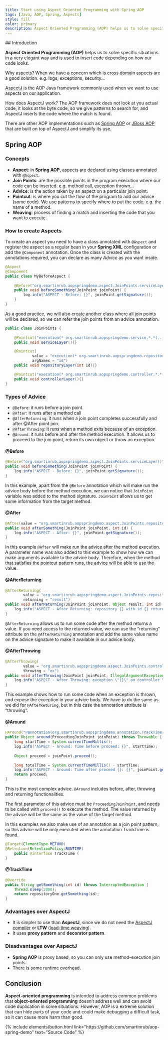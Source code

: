 ```yaml
---
title: Start using Aspect Oriented Programming with Spring AOP
tags: [Java, AOP, Spring, Aspects]
style: fill
color: primary
description: Aspect Oriented Programming (AOP) helps us to solve specific situations in a very elegant way and is used to insert code depending on how our code looks.
---
```


## Introduction

**Aspect Oriented Programming (AOP)** helps us to solve specific situations in a very elegant way and is used to insert code depending on how our code looks.

Why aspects? When we have a concern which is cross domain aspects are a good solution. e.g. logs, exceptions, security…

[AspectJ](https://www.eclipse.org/aspectj/) is the AOP Java framework commonly used when we want to use aspects on our application.

How does AspectJ work? The AOP framework does not look at you actual code, it looks at the byte code, so we give patterns to search for, and AspectJ inserts the code where the match is found.

There are other AOP implementations such as [Spring AOP](https://docs.spring.io/spring/docs/4.3.15.RELEASE/spring-framework-reference/html/aop.html) or [JBoss AOP](http://jbossaop.jboss.org/) that are built on top of AspectJ and simplify its use.

## Spring AOP

### Concepts

- **Aspect**: in **Spring AOP**, aspects are declared using classes annotated with `@Aspect`.
- **Join Points**: are the possible points in the program execution where our code can be inserted. e.g. method call, exception thrown…
- **Advice**: is the action taken by an aspect on a particular join point.
- **Pointcut**: is where you cut the flow of the program to add our advice (some code). We use patterns to specify where to put the code. e.g. the name of a method.
- **Weaving**: process of finding a match and inserting the code that you want to execute.

### How to create Aspects

To create an aspect you need to have a class annotated with `@Aspect` and register the aspect as a regular bean in your **Spring XML** configuration or add the `@Component` annotation. Once the class is created with the annotations required, you can declare as many *Advice* as you want inside.

```java
@Aspect
@Component
public class MyBeforeAspect {
    
    @Before("org.smartinrub.aopspringdemo.aspect.JoinPoints.serviceLayer()")
    public void beforeSomething(JoinPoint joinPoint) {
        log.info("ASPECT - Before: {}", joinPoint.getSignature());
    }
}
```

As a good practice, we will also create another class where all join points will be declared, so we can refer the join points from an advice annotation.

```java
public class JoinPoints { 
    
    @Pointcut("execution(* org.smartinrub.aopspringdemo.service.*.*(..))")
    public void serviceLayer(){}

    @Pointcut(
            value = "execution(* org.smartinrub.aopspringdemo.repository.*.*(..)) && args(id)",
            argNames = "id")
    public void repositoryLayer(int id){}

    @Pointcut("execution(* org.smartinrub.aopspringdemo.controller.*.*(..))")
    public void controllerLayer(){}
}
```

### Types of Advice

- `@Before`: it runs before a join point.
- `@After`: it runs after a method call
- `@AfterReturning`: it runs when a join point completes successfully and after @After point join.
- `@AfterThrowing`: it runs when a method exits because of an exception.
- `@Around`: it runs before and after the method execution. It allows us to proceed to the join point, return its own object or throw an exception.

#### @Before

```java
@Before("org.smartinrub.aopspringdemo.aspect.JoinPoints.serviceLayer()")
public void beforeSomething(JoinPoint joinPoint) {
    log.info("ASPECT - Before: {}", joinPoint.getSignature());
}
```

In this example, apart from the `@Before` annotation which will make run the advice body before the method execution, we can notice that `JoinPoint` variable was added to the method signature. `JoinPoint` allows us to get some information from the target method.

#### @After

```java
@After(value = "org.smartinrub.aopspringdemo.aspect.JoinPoints.repositoryLayer(id)")
public void afterSomething(JoinPoint joinPoint, int id) {
    log.info("ASPECT - After: {}", joinPoint.getSignature());
}
```

In this example `@After` will make run the advice after the method execution. A parameter name was also added to this example to show how we can make arguments available to the advice body. Therefore, when the method that satisfies the pointcut pattern runs, the advice will be able to use the value.

#### @AfterReturning

```java
@AfterReturning(
        value = "org.smartinrub.aopspringdemo.aspect.JoinPoints.repositoryLayer(id)",
        returning = "result")
public void afterReturning(JoinPoint joinPoint, Object result, int id) {
    log.info("ASPECT - After Returning: repository {} with id {} returned {}", joinPoint, id, result);
}
```

`@AfterReturning` allows us to run some code after the method returns a value. If you need access to the returned value, we can use the “returning” attribute on the `@AfterReturning` annotation and add the same value name on the advice signature to make it available in our advice body.

#### @AfterThrowing

```java
@AfterThrowing(
        value = "org.smartinrub.aopspringdemo.aspect.JoinPoints.controllerLayer()",
        throwing = "ex")
public void afterThrowing(JoinPoint joinPoint, IllegalArgumentException ex) {
    log.info("ASPECT - After Throwing: exception \"{}\" on controller \"{}\"", ex, joinPoint.getSignature());
}
```

This example shows how to run some code when an exception is thrown, and expose the exception in your advice body. We have to do the same as we did for `@AfterReturing`, but in this case the annotation attribute is “throwing“.

#### @Around

```java
@Around("@annotation(org.smartinrub.aopspringdemo.annotation.TrackTime)")
public Object around(ProceedingJoinPoint joinPoint) throws Throwable {
    long startTime = System.currentTimeMillis();
    log.info("ASPECT - Around: Time before proceed: {}", startTime);
    
    Object proceed = joinPoint.proceed();
    
    long totalTime = System.currentTimeMillis() - startTime;
    log.info("ASPECT - Around: Time after proceed {}: {}", joinPoint.getSignature(), totalTime);
    return proceed;
}
```

This is the most complex advice. `@Around` includes before, after, throwing and returning functionalities.

The first parameter of this advice must be `ProceedingJoinPoint`, and needs to be called with `proceed()` to execute the method. The value returned by the advice will be the same as the value of the target method.

In this examples we also make use of an annotation as a join point pattern, so this advice will be only executed when the annotation TrackTime is found.

```java
@Target(ElementType.METHOD)
@Retention(RetentionPolicy.RUNTIME)
    public @interface TrackTime {   
}
```

#### @TrackTime

```java
@Override
public String getSomething(int id) throws InterruptedException {
    Thread.sleep(2000);
    return repositoryOne.getSomething(id);
}
```

### Advantages over AspectJ

- It is simpler to use than **AspectJ**, since we do not need the [AspectJ compiler](https://www.eclipse.org/aspectj/doc/next/devguide/ajc-ref.html) or **LTW** ([load-time weaving](https://www.eclipse.org/aspectj/doc/released/devguide/ltw.html)).
- It uses **proxy pattern** and **decorator pattern**.

### Disadvantages over AspectJ

- **Spring AOP** is proxy based, so you can only use method-execution join points.
- There is some runtime overhead.

## Conclusion

**Aspect-oriented programming** is intended to address common problems that **object-oriented programming** doesn’t address well and can avoid code duplication in some situations. However, AOP is a extreme solution that can hide parts of your code and could make debugging a difficult task, so it can cause more harm than good.

<p class="text-center">
{% include elements/button.html link="https://github.com/smartinrub/aop-spring-demo" text="Source Code" %}
</p>
